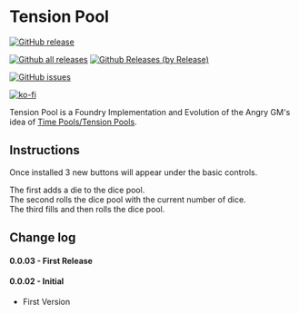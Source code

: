 # Tension Pool

[![GitHub release](https://img.shields.io/github/release/sdoehren/tension-pool.svg)](https://GitHub.com/sdoehren/always-centred/releases/)


[![Github all releases](https://img.shields.io/github/downloads/sdoehren/tension-pool/total.svg)](https://GitHub.com/sdoehren/tension-pool/releases/)
[![Github Releases (by Release)](https://img.shields.io/github/downloads/sdoehren/tension-pool/latest/total.svg)](https://GitHub.com/sdoehren/tension-pool/releases/)


[![GitHub issues](https://img.shields.io/github/issues/sdoehren/tension-pool.svg)](https://GitHub.com/sdoehren/tension-pool/issues/)
 

[![ko-fi](https://www.ko-fi.com/img/githubbutton_sm.svg)](https://ko-fi.com/sdoehren)

Tension Pool is a Foundry Implementation and Evolution of the Angry GM's idea of [Time Pools/Tension Pools](https://theangrygm.com/making-things-complicated/).


## Instructions

Once installed 3 new buttons will appear under the basic controls.  

The first adds a die to the dice pool.  
The second rolls the dice pool with the current number of dice.  
The third fills and then rolls the dice pool.

## Change log

#### 0.0.03 - First Release

#### 0.0.02 - Initial

- First Version
